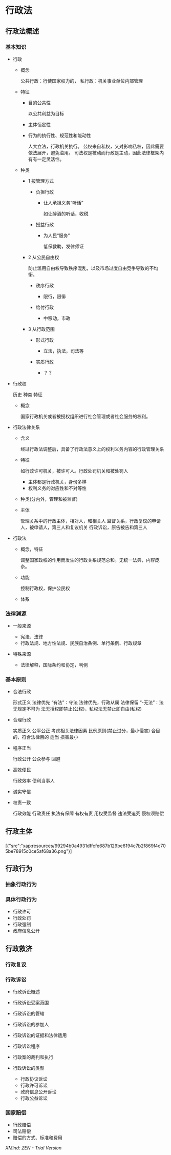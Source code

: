 # 行政法

## 行政法概述

### 基本知识

- 行政

	- 概念

	  公共行政：行使国家权力的，
	  私行政：机关事业单位内部管理

	- 特征

		- 目的公共性

		  以公共利益为目标

		- 主体恒定性
		- 行为的执行性、规范性和能动性

		  人大立法，行政机关执行。
		  公权来自私权，又对影响私权，因此需要依法展开，避免滥用。
		  司法权是被动而行政是主动，因此法律框架内有有一定灵活性。

	- 种类

		- 1 按管理方式

			- 负担行政

				- 让人承担义务“听话”

				  如让醉酒的听话，收税

			- 授益行政

				- 为人民“服务”

				  低保救助，发律师证

		- 2  从公民自由权

		  防止滥用自由权导致秩序混乱，以及市场过度自由竞争导致的不均衡。

			- 秩序行政

				- 限行，限徘

			- 给付行政

				- 中移动，市政

		- 3 从行政范围

			- 形式行政

				- 立法，执法，司法等

			- 实质行政

				- ？？

- 行政权

  历史 种类 特征

	- 概念

	  国家行政机关或者被授权组织进行社会管理或者社会服务的权利。

- 行政法律关系

	- 含义

	  经过行政法调整后，具备了行政法意义上的权利义务内容的行政管理关系

	- 特征

	  如行政许可机关，被许可人。行政处罚机关和被处罚人

		- 主体都是行政机关，身份多样
		- 权利义务的对应性和不对等性

	- 种类(分内外，管理和被监督)
	- 主体

	  管理关系中的行政主体，相对人，和相关人
	  监督关系，行政复议的申请人，被申请人，第三人和复议机关
	  行政诉讼，原告被告和第三人

- 行政法

	- 概念，特征

	  调整国家政权的作用而发生的行政关系规范总和。无统一法典，内容庞杂。

	- 功能

	  控制行政权，保护公民权

	- 体系

### 法律渊源

- 一般来源

	- 宪法、法律
	- 行政法规、地方性法规、民族自治条例、单行条例、行政规章

- 特殊来源

	- 法律解释，国际条约和协定，判例

### 基本原则

- 合法行政

  形式正义
  法律优先
  “有法”：守法
  法律优先，行政从属
  法律保留
  “-无法”：法无规定不可为
  法无授权即禁止(公权)，私权法无禁止即自由(私权)

- 合理行政

  实质正义
  公平公正
  考虑相关法律因素
  比例原则(禁止过分，最小侵害)
  合目的，符合法律目的
  适当
  损害最小

- 程序正当

  行政公开
  公众参与
  回避

- 高效便民

  行政效率
  便利当事人

- 诚实守信
- 权责一致

  行政效能
  行政责任
  执法有保障
  有权有责
  用权受监督
  违法受追究
  侵权须赔偿

## 行政主体

### 

[{"src":"xap:resources/99294b0a4931dffcfe687b129be6194c7b2f869f4c705be78915c0ce5af68a36.png"}]

## 行政行为

### 抽象行政行为

### 具体行政行为

- 行政许可
- 行政处罚
- 行政强制
- 政府信息公开

## 行政救济

### 行政复议

### 行政诉讼

- 行政诉讼概述
- 行政诉讼受案范围
- 行政诉讼的管辖
- 行政诉讼的参加人
- 行政诉讼的证据和法律适用
- 行政诉讼程序
- 行政案的裁判和执行
- 行政诉讼的类型

	- 行政协议诉讼
	- 行政许可诉讼
	- 政府信息公开诉讼
	- 行政公益诉讼

### 国家赔偿

- 行政赔偿
- 司法赔偿
- 赔偿的方式、标准和费用

*XMind: ZEN - Trial Version*